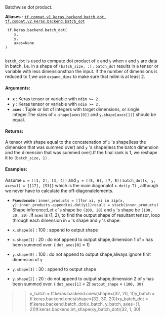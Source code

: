 Batchwise dot product.

**Aliases** : [ `tf.compat.v1.keras.backend.batch_dot` ](/api_docs/python/tf/keras/backend/batch_dot), [ `tf.compat.v2.keras.backend.batch_dot` ](/api_docs/python/tf/keras/backend/batch_dot)

```
 tf.keras.backend.batch_dot(
    x,
    y,
    axes=None
)
 
```

 `batch_dot`  is used to compute dot product of  `x`  and  `y`  when `x`  and  `y`  are data in batch, i.e. in a shape of `(batch_size, :)` . `batch_dot`  results in a tensor or variable with less dimensionsthan the input. If the number of dimensions is reduced to 1,we use  `expand_dims`  to make sure that ndim is at least 2.

#### Arguments:
- **`x`** : Keras tensor or variable with  `ndim >= 2` .
- **`y`** : Keras tensor or variable with  `ndim >= 2` .
- **`axes`** : Tuple or list of integers with target dimensions, or single integer.The sizes of  `x.shape[axes[0]]`  and  `y.shape[axes[1]]`  should be equal.


#### Returns:
A tensor with shape equal to the concatenation of  `x` 's shape(less the dimension that was summed over) and  `y` 's shape(less the batch dimension and the dimension that was summed over).If the final rank is 1, we reshape it to  `(batch_size, 1)` .

#### Examples:
Assume  `x = [[1, 2], [3, 4]]`  and  `y = [[5, 6], [7, 8]]`  `batch_dot(x, y, axes=1) = [[17], [53]]`  which is the main diagonalof  `x.dot(y.T)` , although we never have to calculate the off-diagonalelements.

- **`Pseudocode`** :  `inner_products = []for xi, yi in zip(x, y):inner_products.append(xi.dot(yi))result = stack(inner_products)` 
Shape inference:Let  `x` 's shape be  `(100, 20)`  and  `y` 's shape be  `(100, 30, 20)` .If  `axes`  is (1, 2), to find the output shape of resultant tensor,    loop through each dimension in  `x` 's shape and  `y` 's shape:

-  `x.shape[0]`  : 100 : append to output shape
-  `x.shape[1]`  : 20 : do not append to output shape,dimension 1 of  `x`  has been summed over. ( `dot_axes[0]`  = 1)
-  `y.shape[0]`  : 100 : do not append to output shape,always ignore first dimension of  `y` 
-  `y.shape[1]`  : 30 : append to output shape
-  `y.shape[2]`  : 20 : do not append to output shape,dimension 2 of  `y`  has been summed over. ( `dot_axes[1]`  = 2) `output_shape`  =  `(100, 30)` 

> <blockquote>x_batch = tf.keras.backend.ones(shape=(32, 20, 1))y_batch = tf.keras.backend.ones(shape=(32, 30, 20))xy_batch_dot = tf.keras.backend.batch_dot(x_batch, y_batch, axes=(1, 2))tf.keras.backend.int_shape(xy_batch_dot)(32, 1, 30)

</blockquote>
